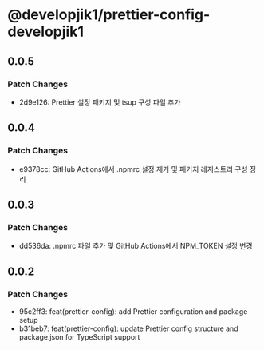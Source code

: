 # @developjik1/prettier-config-developjik1

## 0.0.5

### Patch Changes

- 2d9e126: Prettier 설정 패키지 및 tsup 구성 파일 추가

## 0.0.4

### Patch Changes

- e9378cc: GitHub Actions에서 .npmrc 설정 제거 및 패키지 레지스트리 구성 정리

## 0.0.3

### Patch Changes

- dd536da: .npmrc 파일 추가 및 GitHub Actions에서 NPM_TOKEN 설정 변경

## 0.0.2

### Patch Changes

- 95c2ff3: feat(prettier-config): add Prettier configuration and package setup
- b31beb7: feat(prettier-config): update Prettier config structure and package.json for TypeScript support
